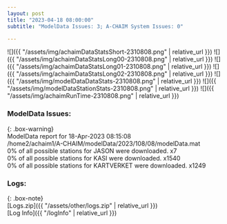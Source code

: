 ```yaml
---
layout: post
title: "2023-04-18 08:00:00"
subtitle: "ModelData Issues: 3; A-CHAIM System Issues: 0"

---
```


![]({{ "/assets/img/achaimDataStatsShort-2310808.png" | relative_url }})
![]({{ "/assets/img/achaimDataStatsLong00-2310808.png" | relative_url }})
![]({{ "/assets/img/achaimDataStatsLong01-2310808.png" | relative_url }})
![]({{ "/assets/img/achaimDataStatsLong02-2310808.png" | relative_url }})
![]({{ "/assets/img/modelDataDataStats-2310808.png" | relative_url }})
![]({{ "/assets/img/modelDataStationStats-2310808.png" | relative_url }})
![]({{ "/assets/img/achaimRunTime-2310808.png" | relative_url }})


### ModelData Issues:  
  
{: .box-warning}  
 ModelData report for 18-Apr-2023 08:15:08   
 /home2/achaim1/A-CHAIM/modelData/2023/108/08/modelData.mat   
 0% of all possible stations for JASON were downloaded. x7   
 0% of all possible stations for KASI were downloaded. x1540   
 0% of all possible stations for KARTVERKET were downloaded. x1249   
  


### Logs:  
  
{: .box-note}  
[Logs.zip]({{ "/assets/other/logs.zip" | relative_url }})  
[Log Info]({{ "/logInfo" | relative_url }})  
